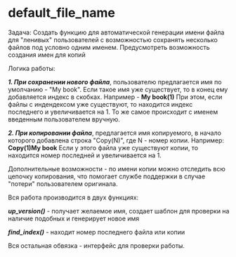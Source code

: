 # default_file_name
Задача:
Создать функцию для автоматической генерации имени файла для "ленивых" пользователей с возможностью сохранять несколько файлов под условно одним именем.
Предусмотреть возможность создания имен для копий

Логика работы: 

<em><strong>1. При сохранении нового файла</strong></em>, пользователю предлагается имя по умолчанию - "My book".
  Если такое имя уже существует, то в конец ему  добавляется индекс в скобках. Например - <strong>My book(1)</strong> При этом, если файлы с индендексом
  уже существуют, то находится индекс последнего и увеличивается на 1. То же самое происходит с именем введенным пользователем вручную.
  
  <em><strong>2. При копировании файла</strong></em>, предлагается имя копируемого, в начало которого добавлена
  строка "Copy(N)", где N - номер копии. Например: <strong>Copy(1)My book</strong> Если у этого файла уже существуют копии, то находится
  номер последней и увеличивается на 1.
  
  Дополнительные возможности - по имени копии можно отследить всю цепочку копирования, что помогает службе поддержки в случае "потери" пользователем оригинала.
  
  Вся работа производится в двух функциях:
  
  <em><strong>up_version()</strong></em> - получает желаемое имя, создает шаблон для проверки на наличие подобных и генерирует новое имя
        
  <em><strong>find_index()</strong></em> - находит номер последнего файла или копии

Вся остальная обвязка - интерфейс для проверки работы.
